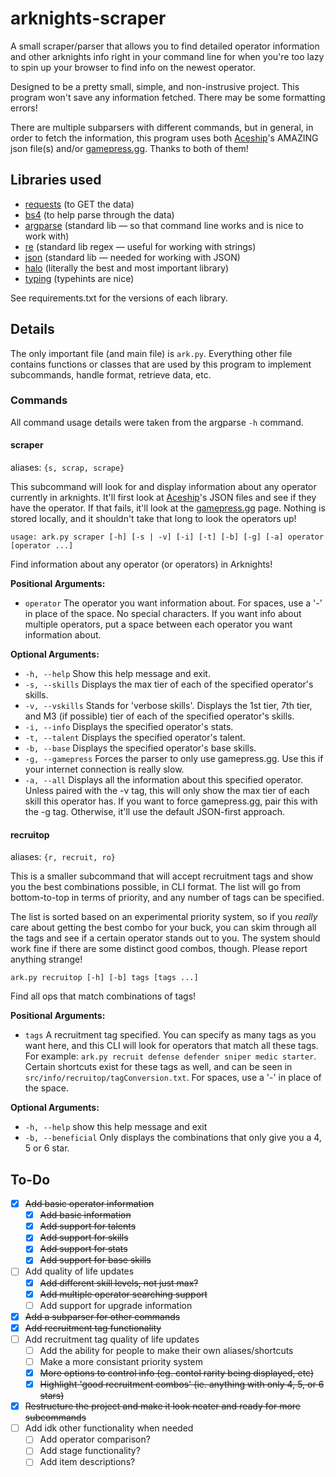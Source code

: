 # arknights-scraper

A small scraper/parser that allows you to find detailed operator information and other arknights info right in your command line for when you're too lazy to spin up your browser to find info on the newest operator.

Designed to be a pretty small, simple, and non-instrusive project. This program won't save any information fetched. There may be some formatting errors!

There are multiple subparsers with different commands, but in general, in order to fetch the information, this program uses both [Aceship](https://github.com/Aceship)'s AMAZING json file(s) and/or [gamepress.gg](https://gamepress.gg/). Thanks to both of them!

## Libraries used

-   [requests](https://requests.readthedocs.io/en/master/) (to GET the data)
-   [bs4](https://www.crummy.com/software/BeautifulSoup/bs4/doc/) (to help parse through the data)
-   [argparse](https://docs.python.org/3/library/argparse.html) (standard lib — so that command line works and is nice to work with)
-   [re](https://docs.python.org/3/library/re.html) (standard lib regex — useful for working with strings)
-   [json](https://docs.python.org/3/library/json.html) (standard lib — needed for working with JSON)
-   [halo](http://halo.josealerma.com/index.html) (literally the best and most important library)
-   [typing](https://docs.python.org/3/library/typing.html) (typehints are nice)

See requirements.txt for the versions of each library.

## Details

The only important file (and main file) is `ark.py`. Everything other file contains functions or classes that are used by this program to implement subcommands, handle format, retrieve data, etc.

### Commands

All command usage details were taken from the argparse `-h` command.

#### scraper

aliases: `{s, scrap, scrape}`

This subcommand will look for and display information about any operator currently in arknights. It'll first look at [Aceship](https://github.com/Aceship)'s JSON files and see if they have the operator. If that fails, it'll look at the [gamepress.gg](https://gamepress.gg/) page. Nothing is stored locally, and it shouldn't take that long to look the operators up!

`usage: ark.py scraper [-h] [-s | -v] [-i] [-t] [-b] [-g] [-a] operator [operator ...]`

Find information about any operator (or operators) in Arknights!

**Positional Arguments:**

-   `operator` The operator you want information about. For spaces, use a '-' in place of the space. No special characters. If you want info about multiple operators, put a space between each operator you want information about.

**Optional Arguments:**

-   `-h, --help` Show this help message and exit.
-   `-s, --skills` Displays the max tier of each of the specified operator's skills.
-   `-v, --vskills` Stands for 'verbose skills'. Displays the 1st tier, 7th tier, and M3 (if possible) tier of each of the specified operator's skills.
-   `-i, --info` Displays the specified operator's stats.
-   `-t, --talent` Displays the specified operator's talent.
-   `-b, --base` Displays the specified operator's base skills.
-   `-g, --gamepress` Forces the parser to only use gamepress.gg. Use this if your internet connection is really slow.
-   `-a, --all` Displays all the information about this specified operator. Unless paired with the -v tag, this will only show the max tier of each skill this operator has. If you want to force gamepress.gg, pair this with the -g tag. Otherwise, it'll use the default JSON-first approach.

#### recruitop

aliases: `{r, recruit, ro}`

This is a smaller subcommand that will accept recruitment tags and show you the best combinations possible, in CLI format. The list will go from bottom-to-top in terms of priority, and any number of tags can be specified.

The list is sorted based on an experimental priority system, so if you _really_ care about getting the best combo for your buck, you can skim through all the tags and see if a certain operator stands out to you. The system should work fine if there are some distinct good combos, though. Please report anything strange!

`ark.py recruitop [-h] [-b] tags [tags ...]`

Find all ops that match combinations of tags!

**Positional Arguments:**

-   `tags` A recruitment tag specified. You can specify as many tags as you want here, and this CLI will look for operators that match all these tags. For example: `ark.py recruit defense defender sniper medic starter`. Certain shortcuts exist for these tags as well, and can be seen in `src/info/recruitop/tagConversion.txt`. For spaces, use a '-' in place of the space.

**Optional Arguments:**

-   `-h, --help` show this help message and exit
-   `-b, --beneficial` Only displays the combinations that only give you a 4, 5 or 6 star.

## To-Do

-   [x] ~~Add basic operator information~~
    -   [x] ~~Add basic information~~
    -   [x] ~~Add support for talents~~
    -   [x] ~~Add support for skills~~
    -   [x] ~~Add support for stats~~
    -   [x] ~~Add support for base skills~~
-   [ ] Add quality of life updates
    -   [x] ~~Add different skill levels, not just max?~~
    -   [x] ~~Add multiple operator searching support~~
    -   [ ] Add support for upgrade information
-   [x] ~~Add a subparser for other commands~~
-   [x] ~~Add recruitment tag functionality~~
-   [ ] Add recruitment tag quality of life updates
    -   [ ] Add the ability for people to make their own aliases/shortcuts
    -   [ ] Make a more consistant priority system
    -   [x] ~~More options to control info (eg. contol rarity being displayed, etc)~~
    -   [x] ~~Highlight 'good recruitment combos' (ie. anything with only 4, 5, or 6 stars)~~
-   [x] ~~Restructure the project and make it look neater and ready for more subcommands~~
-   [ ] Add idk other functionality when needed
    -   [ ] Add operator comparison?
    -   [ ] Add stage functionality?
    -   [ ] Add item descriptions?
